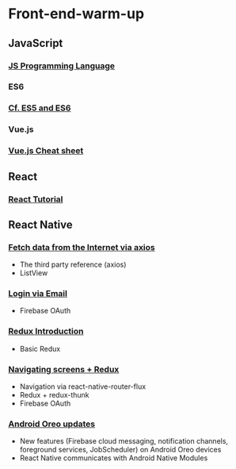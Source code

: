# Front-end-warm-up

## JavaScript

### [JS Programming Language](https://github.com/Catherine22/Front-end-warm-up/tree/master/JavaScript)

### ES6

### [Cf. ES5 and ES6](https://github.com/Catherine22/Front-end-warm-up/tree/master/ES6)

### Vue.js

### [Vue.js Cheat sheet](https://github.com/Catherine22/Front-end-warm-up/tree/master/Vue/vue-essentials)

## React

### [React Tutorial](https://github.com/Catherine22/Front-end-warm-up/tree/master/React)

## React Native

### [Fetch data from the Internet via axios](https://github.com/Catherine22/Front-end-warm-up/tree/master/React%20native/albums/)

-   The third party reference (axios)
-   ListView

### [Login via Email](https://github.com/Catherine22/Front-end-warm-up/blob/master/React%20native/auth/)

-   Firebase OAuth

### [Redux Introduction](https://github.com/Catherine22/Front-end-warm-up/blob/master/React%20native/tech_stack/)

-   Basic Redux

### [Navigating screens + Redux ](https://github.com/Catherine22/Front-end-warm-up/tree/master/React%20native/manager/)

-   Navigation via react-native-router-flux
-   Redux + redux-thunk
-   Firebase OAuth

### [Android Oreo updates ](https://github.com/Catherine22/Front-end-warm-up/tree/master/React%20native/Oreo)

-   New features (Firebase cloud messaging, notification channels, foreground services, JobScheduler) on Android Oreo devices
-   React Native communicates with Android Native Modules
